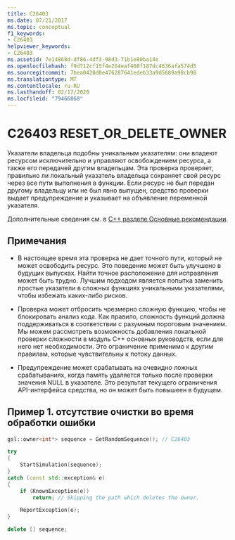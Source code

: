 ```yaml
---
title: C26403
ms.date: 07/21/2017
ms.topic: conceptual
f1_keywords:
- C26403
helpviewer_keywords:
- C26403
ms.assetid: 7e14868d-df86-4df3-98d3-71b1e80ba14e
ms.openlocfilehash: f9d712cf15f4e264eaf408f187dc4636afa574d5
ms.sourcegitcommit: 7bea0420d0e476287641edeb33a9d5689a98cb98
ms.translationtype: MT
ms.contentlocale: ru-RU
ms.lasthandoff: 02/17/2020
ms.locfileid: "79466868"
---
```

# <a name="c26403-reset_or_delete_owner"></a>C26403 RESET_OR_DELETE_OWNER

Указатели владельца подобны уникальным указателям: они владеют ресурсом исключительно и управляют освобождением ресурса, а также его передачей другим владельцам. Эта проверка проверяет, правильно ли локальный указатель владельца сохраняет свой ресурс через все пути выполнения в функции. Если ресурс не был передан другому владельцу или не был явно выпущен, средство проверки выдает предупреждение и указывает на объявление переменной указателя.

Дополнительные сведения см. в [ C++ разделе Основные рекомендации](https://github.com/isocpp/CppCoreGuidelines/blob/master/CppCoreGuidelines.md#r-resource-management).

## <a name="remarks"></a>Примечания

- В настоящее время эта проверка не дает точного пути, который не может освободить ресурс. Это поведение может быть улучшено в будущих выпусках. Найти точное расположение для исправления может быть трудно. Лучшим подходом является попытка заменить простые указатели в сложных функциях уникальными указателями, чтобы избежать каких-либо рисков.

- Проверка может отбросить чрезмерно сложную функцию, чтобы не блокировать анализ кода. Как правило, сложность функций должна поддерживаться в соответствии с разумным пороговым значением. Мы можем рассмотреть возможность добавления локальной проверки сложности в модуль C++ основных руководств, если для него нет необходимости. Это ограничение применимо к другим правилам, которые чувствительны к потоку данных.

- Предупреждение может срабатывать на очевидно ложных срабатываниях, когда память удаляется только после проверки значения NULL в указателе. Это результат текущего ограничения API-интерфейса средства, но он может быть повышеен в будущем.

## <a name="example-1-missing-cleanup-during-error-handling"></a>Пример 1. отсутствие очистки во время обработки ошибки

```cpp
gsl::owner<int*> sequence = GetRandomSequence(); // C26403

try
{
    StartSimulation(sequence);
}
catch (const std::exception& e)
{
    if (KnownException(e))
        return; // Skipping the path which deletes the owner.

    ReportException(e);
}

delete [] sequence;
```
